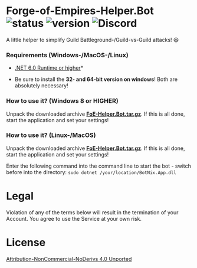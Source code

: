 # Forge-of-Empires-Helper.Bot ![status](https://badgen.net/badge/Status/Proof/green) ![version](https://badgen.net/badge/Version/2022.11.13/) ![Discord](https://img.shields.io/discord/365129052832530433.svg?label=BotNix&logo=discord&logoColor=ffffff&color=7389D8&labelColor=6A7EC2)

A little helper to simplify Guild Battleground-/Guild-vs-Guild attacks! :smiley:

### Requirements (Windows-/MacOS-/Linux)

- [.NET 6.0 Runtime or higher](https://dotnet.microsoft.com/download)*

* Be sure to install the **32- and 64-bit version on windows**! Both are absolutely necessary!

### How to use it? (Windows 8 or HIGHER)

Unpack the downloaded archive **[FoE-Helper.Bot.tar.gz](https://github.com/cfHxqA/Forge-of-Empires-Helper.Bot/raw/main/FoE-Helper.Bot.tar.gz)**. If this is all done, start the application and set your settings!

### How to use it? (Linux-/MacOS)

Unpack the downloaded archive **[FoE-Helper.Bot.tar.gz](https://github.com/cfHxqA/Forge-of-Empires-Helper.Bot/raw/main/FoE-Helper.Bot.tar.gz)**. If this is all done, start the application and set your settings!

Enter the following command into the command line to start the bot - switch before into the directory:
`sudo dotnet /your/location/BotNix.App.dll`

# Legal

Violation of any of the terms below will result in the termination of your Account. You agree to use the Service at your own risk.

# License

[Attribution-NonCommercial-NoDerivs 4.0 Unported](https://creativecommons.org/licenses/by-nc-nd/4.0/)